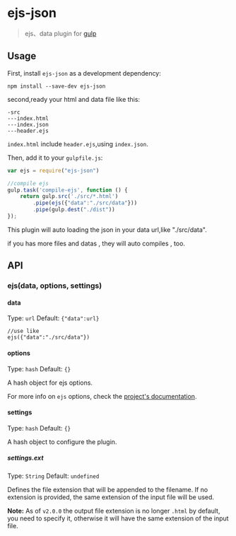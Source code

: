 # ejs-json

> ejs、data plugin for [gulp](https://github.com/wearefractal/gulp)

## Usage

First, install `ejs-json` as a development dependency:

```shell
npm install --save-dev ejs-json
```
second,ready your html and data file like this:

```
-src
---index.html
---index.json
---header.ejs
```
`index.html` include `header.ejs`,using `index.json`.

Then, add it to your `gulpfile.js`:

```javascript
var ejs = require("ejs-json")

//compile ejs
gulp.task('compile-ejs', function () {
    return gulp.src('./src/*.html')
        .pipe(ejs({"data":"./src/data"}))
        .pipe(gulp.dest("./dist"))
});
```
This plugin will auto loading the json in your data url,like "./src/data".

if you has more files and datas , they will auto compiles , too.

## API

### ejs(data, options, settings)

#### data
Type: `url`
Default: `{"data":url}`

```
//use like
ejs({"data":"./src/data"})
```

#### options
Type: `hash`
Default: `{}`

A hash object for ejs options.

For more info on `ejs` options, check the [project's documentation](https://github.com/mde/ejs).

#### settings
Type: `hash`
Default: `{}`

A hash object to configure the plugin.

##### settings.ext
Type: `String`
Default: `undefined`

Defines the file extension that will be appended to the filename. If no extension is provided, the same extension of the input file will be used.

**Note:** As of `v2.0.0` the output file extension is no longer `.html` by default, you need to specify it, otherwise it will have the same extension of the input file.



